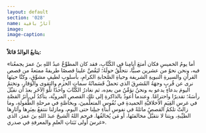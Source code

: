 ```yaml
---
layout: default
section: '028'
name: آثارٌ باقية
image:
image-caption:
---
```


**يتابعُ الوالدُ قائلاً:**

«أما يومُ الخميسِ فكان أمتعَ أيامِنا في الكُتَّابِ، فقد كان المطوِّعُ عبدُ اللهِ بنُ عمرَ يجمعُنا فيه، ونحن نحوٌ من عشرين صبيًّا، نتحلَّقُ حولَهُ؛ ليَقُصَّ علينا قصصًا طريفةً ممتعةً من قصص القرآنِ والسيرةِ النبويةِ الشريفة وحياةِ الصَّحابةِ الكرامِ، بأسلوبٍ لطيفٍ مشوِّقٍ، وكنَّا حينَها نرى عن قُربٍ وجهَهُ المُشرِقَ الذي تحملُ قَسَماتُهُ سماتِ الحزمِ والتقوى والوَقارِ، ونختمُ اليومَ بدعاءٍ يدعو به ونحنُ نؤمِّنُ من بعدِه، ثم نغادرُ الكُتَّابَ واحدًا تلْوَ الآخَرِ بعدَ أن نقبِّلَ رأسَهُ؛ تقديرًا واحترامًا.
وعندما أعودُ بالذاكرةِ إلى تلك القصصِ المرويَّة، يتأكدُ لي أثرُ القصَّةِ في غرسِ القِيَمِ الأخلاقيَّةِ الحميدةِ في نُفُوسِ المتعلِّمينَ، وبخاصَّةٍ في مرحلةِ الطُّفولةِ، وما زالتْ تلكمُ القصصُ ماثلةً في نفوسِ أبناءِ جيلِنا حتى اليومِ، ومازلنا ننتفعُ بعِبَرِها وآثارِها الطيِّبةِ، وبِتنا لا نتقبَّلُ مخالفتَها، أو مَن يُخالفُها.
فرحم اللهُ الشيخَ عبدَ اللهِ بنَ عمرَ، الذي غرسَ أُولى نَبَتاتِ العلمِ والمعرفةِ في صدري».
